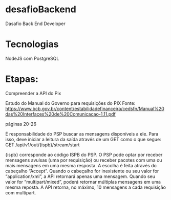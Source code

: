 # desafioBackend
Dasafio Back End Developer

# Tecnologias
NodeJS com PostgreSQL

# Etapas:
Compreender a API do Pix

Estudo do Manual do Governo para requisições do PIX
Fonte: 
https://www.bcb.gov.br/content/estabilidadefinanceira/cedsfn/Manual%20das%20Interfaces%20de%20Comunicacao-1.11.pdf

páginas 20-26

É responsabilidade do PSP buscar as mensagens disponíveis a ele. Para isso, deve
iniciar a leitura da saída através de um GET como o que segue:
GET /api/v1/out/{ispb}/stream/start

{ispb} corresponde ao código ISPB do PSP.
O PSP pode optar por receber mensagens avulsas (uma por requisição) ou receber
pacotes com uma ou mais mensagens em uma mesma resposta. A escolha é feita
através do cabeçalho “Accept”. Quando o cabeçalho for inexistente ou seu valor for
“application/xml”, a API retornará apenas uma mensagem. Quando seu valor for
“multipart/mixed”, poderá retornar múltiplas mensagens em uma mesma reposta.
A API retorna, no máximo, 10 mensagens a cada requisição com multipart.